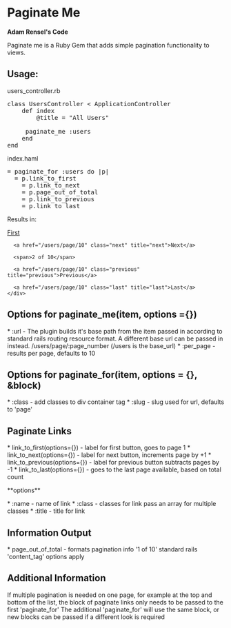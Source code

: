 <h1>Paginate Me</h1>

**Adam Rensel's Code**

<p>Paginate me is a Ruby Gem that adds simple pagination functionality to views.</p>



<h2>Usage:</h2>
<p>users_controller.rb</p>

<pre>class UsersController &lt; ApplicationController
	def index
		@title = "All Users"

	 paginate_me :users
	end
end</pre>

<p>index.haml</p>

<pre>= paginate_for :users do |p|
  = p.link_to_first
	= p.link_to_next
	= p.page_out_of_total
	= p.link_to_previous
	= p.link_to_last</pre>
<p>Results in: </p>
    <div class="paginate_me users"> 
      <a href="/users/page/10" class="first" title="first">First</a> 
              
      <a href="/users/page/10" class="next" title="next">Next</a> 
              
      <span>2 of 10</span> 
              
      <a href="/users/page/10" class="previous" title="previous">Previous</a> 
              
      <a href="/users/page/10" class="last" title="last">Last</a> 
    </div>

<h2>Options for paginate_me(item, options ={})</h2>
* :url - The plugin builds it's base path from the item passed in according to standard rails routing resource format. A different base url can be passed in instead. /users/page/:page_number (/users is the base_url)
* :per_page - results per page, defaults to 10

<h2>Options for paginate_for(item, options = {}, &block)</h2>
* :class - add classes to div container tag
* :slug - slug used for url, defaults to 'page'

<h2>Paginate Links</h2>
* link_to_first(options={}) - label for first button, goes to page 1 
* link_to_next(options={}) - label for next button, increments page by +1
* link_to_previous(options={}) - label for previous button subtracts pages by -1
* link_to_last(options={}) - goes to the last page available, based on total count
  <p> **options** </p>
    * :name - name of link
    * :class - classes for link pass an array for multiple classes
    * :title - title for link

<h2>Information Output</h2>
* page_out_of_total - formats pagination info '1 of 10' standard rails 'content_tag' options apply

<h2>Additional Information</h2>
<p>If multiple pagination is needed on one page, for example at the top and bottom of the list, the block of paginate links only needs to be passed to the first 'paginate_for' The additional 'paginate_for' will use the same block, or new blocks can be passed if a different look is required</p>
